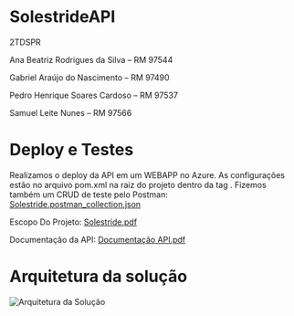 # SolestrideAPI

2TDSPR

Ana Beatriz Rodrigues da Silva – RM 97544 

Gabriel Araújo do Nascimento – RM 97490 

Pedro Henrique Soares Cardoso – RM 97537 

Samuel Leite Nunes – RM 97566

# Deploy e Testes
Realizamos o deploy da API em um WEBAPP no Azure. As configurações estão no arquivo pom.xml na raiz do projeto dentro da tag <build />.
Fizemos também um CRUD de teste pelo Postman: [Solestride.postman_collection.json](https://github.com/pedro2398/solestrideAPI/files/14911592/Solestride.postman_collection.json)

Escopo Do Projeto: [Solestride.pdf](https://github.com/pedro2398/solestrideAPI/files/14911612/Solestride.pdf)

Documentação da API: [Documentação API.pdf](https://github.com/pedro2398/solestrideAPI/files/13553539/Documentacao.API.pdf)

# Arquitetura da solução

![Arquitetura da Solução](https://github.com/pedro2398/solestrideAPI/assets/88104351/5bb3238c-4972-4db0-8789-af24498162ad)
